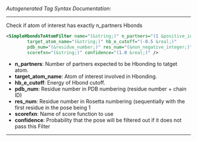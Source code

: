 <!-- THIS IS AN AUTOGENERATED FILE: Don't edit it directly, instead change the schema definition in the code itself. -->

_Autogenerated Tag Syntax Documentation:_

---
Check if atom of interest has exactly n_partners Hbonds

```xml
<SimpleHbondsToAtomFilter name="(&string;)" n_partners="(1 &positive_integer;)"
        target_atom_name="(&string;)" hb_e_cutoff="(-0.5 &real;)"
        pdb_num="(&residue_number;)" res_num="(&non_negative_integer;)"
        scorefxn="(&string;)" confidence="(1.0 &real;)" />
```

-   **n_partners**: Number of partners expected to be Hbonding to tatget atom.
-   **target_atom_name**: Atom of interest involved in Hbonding.
-   **hb_e_cutoff**: Energy of Hbond cutoff.
-   **pdb_num**: Residue number in PDB numbering (residue number + chain ID)
-   **res_num**: Residue number in Rosetta numbering (sequentially with the first residue in the pose being 1
-   **scorefxn**: Name of score function to use
-   **confidence**: Probability that the pose will be filtered out if it does not pass this Filter

---

